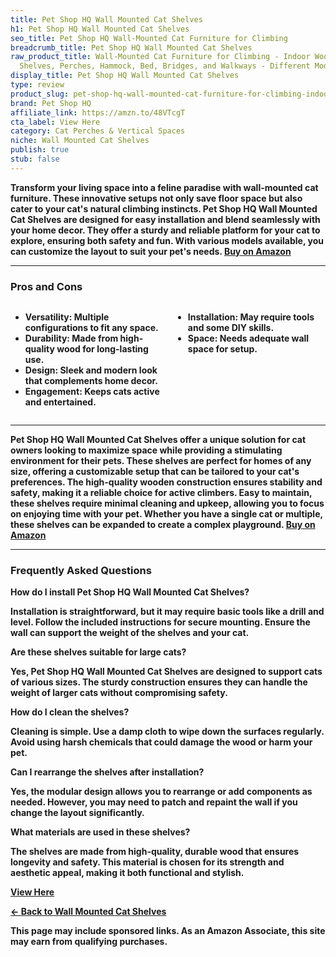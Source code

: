 ```yaml
---
title: Pet Shop HQ Wall Mounted Cat Shelves
h1: Pet Shop HQ Wall Mounted Cat Shelves
seo_title: Pet Shop HQ Wall-Mounted Cat Furniture for Climbing
breadcrumb_title: Pet Shop HQ Wall Mounted Cat Shelves
raw_product_title: Wall-Mounted Cat Furniture for Climbing - Indoor Wooden Floating
  Shelves, Perches, Hammock, Bed, Bridges, and Walkways - Different Models Available
display_title: Pet Shop HQ Wall Mounted Cat Shelves
type: review
product_slug: pet-shop-hq-wall-mounted-cat-furniture-for-climbing-indoor-wooden-float-0ef3a02a
brand: Pet Shop HQ
affiliate_link: https://amzn.to/48VTcgT
cta_label: View Here
category: Cat Perches & Vertical Spaces
niche: Wall Mounted Cat Shelves
publish: true
stub: false
---
```


<div id="intro" class="full-width">
  <p><strong>Transform your living space into a feline paradise with wall-mounted cat furniture. These innovative setups not only save floor space but also cater to your cat's natural climbing instincts. Pet Shop HQ Wall Mounted Cat Shelves are designed for easy installation and blend seamlessly with your home decor. They offer a sturdy and reliable platform for your cat to explore, ensuring both safety and fun. With various models available, you can customize the layout to suit your pet's needs. <a href="https://amzn.to/48VTcgT" rel="nofollow sponsored noopener" target="_blank"><strong>Buy on Amazon</strong></a></p>
</div>

<hr />
<h3 id="pros-cons">Pros and Cons</h3>
<div class="pc-grid" style="display:grid;grid-template-columns:1fr 1fr;gap:16px;">
  <ul>
    <li><strong>Versatility:</strong> Multiple configurations to fit any space.</li>
    <li><strong>Durability:</strong> Made from high-quality wood for long-lasting use.</li>
    <li><strong>Design:</strong> Sleek and modern look that complements home decor.</li>
    <li><strong>Engagement:</strong> Keeps cats active and entertained.</li>
  </ul>
  <ul>
    <li><strong>Installation:</strong> May require tools and some DIY skills.</li>
    <li><strong>Space:</strong> Needs adequate wall space for setup.</li>
  </ul>
</div>
<hr />

<div class="full-width">
  <p>Pet Shop HQ Wall Mounted Cat Shelves offer a unique solution for cat owners looking to maximize space while providing a stimulating environment for their pets. These shelves are perfect for homes of any size, offering a customizable setup that can be tailored to your cat's preferences. The high-quality wooden construction ensures stability and safety, making it a reliable choice for active climbers. Easy to maintain, these shelves require minimal cleaning and upkeep, allowing you to focus on enjoying time with your pet. Whether you have a single cat or multiple, these shelves can be expanded to create a complex playground. <a href="https://amzn.to/48VTcgT" rel="nofollow sponsored noopener" target="_blank"><strong>Buy on Amazon</strong></a></p>
</div>

<hr />
<h3 id="faqs">Frequently Asked Questions</h3>

<p><strong>How do I install Pet Shop HQ Wall Mounted Cat Shelves?</strong></p>
<p>Installation is straightforward, but it may require basic tools like a drill and level. Follow the included instructions for secure mounting. Ensure the wall can support the weight of the shelves and your cat.</p>

<p><strong>Are these shelves suitable for large cats?</strong></p>
<p>Yes, Pet Shop HQ Wall Mounted Cat Shelves are designed to support cats of various sizes. The sturdy construction ensures they can handle the weight of larger cats without compromising safety.</p>

<p><strong>How do I clean the shelves?</strong></p>
<p>Cleaning is simple. Use a damp cloth to wipe down the surfaces regularly. Avoid using harsh chemicals that could damage the wood or harm your pet.</p>

<p><strong>Can I rearrange the shelves after installation?</strong></p>
<p>Yes, the modular design allows you to rearrange or add components as needed. However, you may need to patch and repaint the wall if you change the layout significantly.</p>

<p><strong>What materials are used in these shelves?</strong></p>
<p>The shelves are made from high-quality, durable wood that ensures longevity and safety. This material is chosen for its strength and aesthetic appeal, making it both functional and stylish.</p>
<p><a class="btn" href="https://amzn.to/48VTcgT" target="_blank" rel="nofollow sponsored noopener">View Here</a></p>
<p><a href="/roundups/cat-perches-vertical-spaces/wall-mounted-cat-shelves/">← Back to Wall Mounted Cat Shelves</a></p>
<aside class="disclosure">This page may include sponsored links. As an Amazon Associate, this site may earn from qualifying purchases.</aside>
